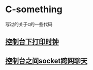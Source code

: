 # C-something
写过的关于c的一些代码

## [控制台下打印时钟](https://github.com/skyqin1999/C-something/tree/main/console-clock)

## [控制台之间socket跨网聊天](https://github.com/skyqin1999/C-something/tree/main/CS-chat)
